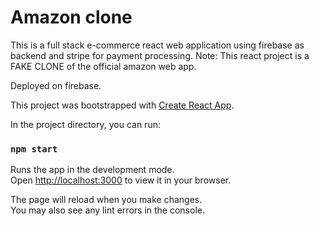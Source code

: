 # Amazon clone
This is a full stack e-commerce react web application using firebase as backend and stripe for payment processing.
Note: This react project is a FAKE CLONE of the official amazon web app.

Deployed on firebase. 

This project was bootstrapped with [Create React App](https://github.com/facebook/create-react-app).

In the project directory, you can run:

### `npm start`

Runs the app in the development mode.\
Open [http://localhost:3000](http://localhost:3000) to view it in your browser.

The page will reload when you make changes.\
You may also see any lint errors in the console.

